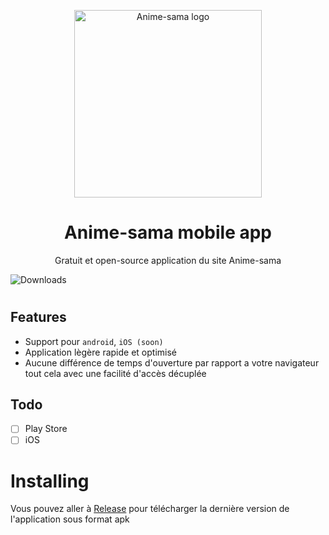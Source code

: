 <p align="center">
<img width="300" src="https://github.com/clarityuwu/Anime-sama-mobile-app/assets/60440820/f71e6dc4-155e-4228-bd75-25d80bf0ba77" alt="Anime-sama logo"/>


<h1 align="center">
Anime-sama mobile app
</h1>

<p align="center">Gratuit et open-source application du site Anime-sama</p>

  <a align="center" id="readme-shield-downloads">
      <img id="readme-shield-downloads-img" src="https://img.shields.io/github/downloads/clarityuwu/Anime-sama-mobile-app/total" alt="Downloads" />
  </a>

<h1 align="center">

## Features

- Support pour `android`, `iOS (soon)`
- Application lègère rapide et optimisé
- Aucune différence de temps d'ouverture par rapport a votre navigateur tout cela avec une facilité d'accès décuplée

## Todo

- [ ] Play Store
- [ ] iOS

# Installing

Vous pouvez aller à [Release](https://github.com/clarityuwu/Anime-sama-mobile-app/releases) pour télécharger la dernière version de l'application sous format apk 
